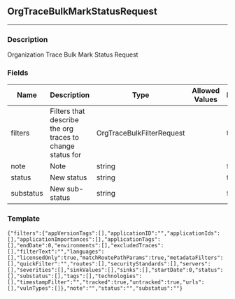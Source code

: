 ## OrgTraceBulkMarkStatusRequest
---
### Description
Organization Trace Bulk Mark Status Request
### Fields
| Name | Description | Type | Allowed Values | Required |
| ---- | ----------- | ---- | -------------- | -------- |
| filters | Filters that describe the org traces to change status for | OrgTraceBulkFilterRequest |  | true |
| note | Note | string |  | false |
| status | New status | string |  | true |
| substatus | New sub-status | string |  | false |
### Template
```
{"filters":{"appVersionTags":[],"applicationID":"","applicationIds":[],"applicationImportances":[],"applicationTags":[],"endDate":0,"environments":[],"excludedTraces":[],"filterText":"","languages":[],"licensedOnly":true,"matchRoutePathParams":true,"metadataFilters":[],"quickFilter":"","routes":[],"securityStandards":[],"servers":[],"severities":[],"sinkValues":[],"sinks":[],"startDate":0,"status":[],"substatus":[],"tags":[],"technologies":[],"timestampFilter":"","tracked":true,"untracked":true,"urls":[],"vulnTypes":[]},"note":"","status":"","substatus":""}
```
